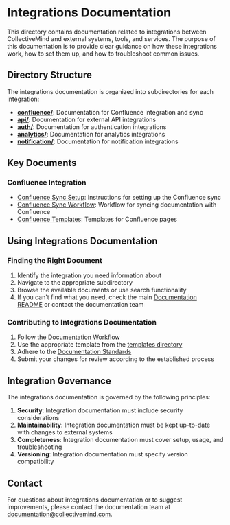 # Integrations Documentation

This directory contains documentation related to integrations between CollectiveMind and external systems, tools, and services. The purpose of this documentation is to provide clear guidance on how these integrations work, how to set them up, and how to troubleshoot common issues.

## Directory Structure

The integrations documentation is organized into subdirectories for each integration:

- **[confluence/](./confluence/)**: Documentation for Confluence integration and sync
- **[api/](./api/)**: Documentation for external API integrations
- **[auth/](./auth/)**: Documentation for authentication integrations
- **[analytics/](./analytics/)**: Documentation for analytics integrations
- **[notification/](./notification/)**: Documentation for notification integrations

## Key Documents

### Confluence Integration

- [Confluence Sync Setup](./confluence/setup.md): Instructions for setting up the Confluence sync
- [Confluence Sync Workflow](./confluence/workflow.md): Workflow for syncing documentation with Confluence
- [Confluence Templates](./confluence/templates.md): Templates for Confluence pages

## Using Integrations Documentation

### Finding the Right Document

1. Identify the integration you need information about
2. Navigate to the appropriate subdirectory
3. Browse the available documents or use search functionality
4. If you can't find what you need, check the main [Documentation README](../README.md) or contact the documentation team

### Contributing to Integrations Documentation

1. Follow the [Documentation Workflow](../process/workflows/documentation-workflow.md)
2. Use the appropriate template from the [templates directory](../process/templates/)
3. Adhere to the [Documentation Standards](../process/standards/documentation-standards.md)
4. Submit your changes for review according to the established process

## Integration Governance

The integrations documentation is governed by the following principles:

1. **Security**: Integration documentation must include security considerations
2. **Maintainability**: Integration documentation must be kept up-to-date with changes to external systems
3. **Completeness**: Integration documentation must cover setup, usage, and troubleshooting
4. **Versioning**: Integration documentation must specify version compatibility

## Contact

For questions about integrations documentation or to suggest improvements, please contact the documentation team at [documentation@collectivemind.com](mailto:documentation@collectivemind.com). 